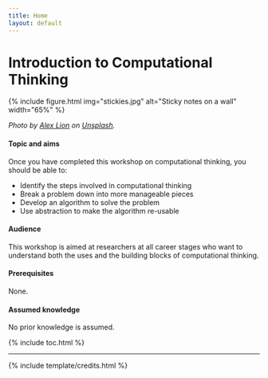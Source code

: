 ```yaml
---
title: Home
layout: default
---
```


# Introduction to Computational Thinking

{% include figure.html img="stickies.jpg" alt="Sticky notes on a wall"  width="65%" %}

*Photo by [Alex Lion](https://unsplash.com/es/@alexlionco) on [Unsplash](https://unsplash.com/).*

#### Topic and aims

Once you have completed this workshop on computational thinking, you should be able to:

- Identify the steps involved in computational thinking
- Break a problem down into more manageable pieces
- Develop an algorithm to solve the problem
- Use abstraction to make the algorithm re-usable

#### Audience

This workshop is aimed at researchers at all career stages who want to understand both the uses and the building blocks of computational thinking.

#### Prerequisites

None.

#### Assumed knowledge

No prior knowledge is assumed.


{% include toc.html %}

------

{% include template/credits.html %}
